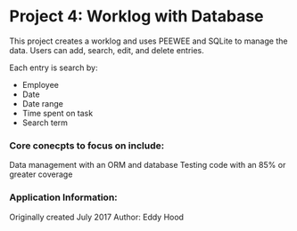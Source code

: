 <h1>Project 4: Worklog with Database</h1>

This project creates a worklog and uses PEEWEE and SQLite to manage the data.
Users can add, search, edit, and delete entries.

Each entry is search by:
* Employee
* Date
* Date range
* Time spent on task
* Search term

<h3>Core conecpts to focus on include:</h3>
Data management with an ORM and database
Testing code with an 85% or greater coverage

<h3>Application Information:</h3>
Originally created July 2017
Author:  Eddy Hood
